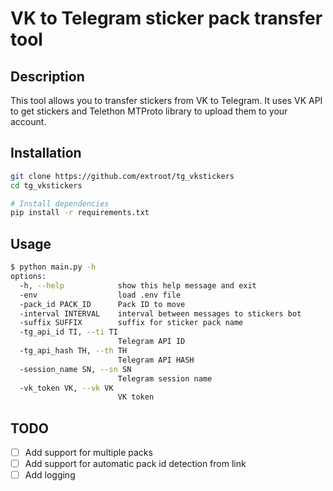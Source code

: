 
# VK to Telegram sticker pack transfer tool

## Description

This tool allows you to transfer stickers from VK to Telegram. It uses VK API to get stickers and Telethon MTProto library to upload them to your account.

## Installation

```bash
git clone https://github.com/extroot/tg_vkstickers
cd tg_vkstickers

# Install dependencies
pip install -r requirements.txt
```

## Usage
```bash
$ python main.py -h
options:
  -h, --help            show this help message and exit
  -env                  load .env file
  -pack_id PACK_ID      Pack ID to move
  -interval INTERVAL    interval between messages to stickers bot
  -suffix SUFFIX        suffix for sticker pack name
  -tg_api_id TI, --ti TI
                        Telegram API ID
  -tg_api_hash TH, --th TH
                        Telegram API HASH
  -session_name SN, --sn SN
                        Telegram session name
  -vk_token VK, --vk VK
                        VK token

```


## TODO
- [ ] Add support for multiple packs
- [ ] Add support for automatic pack id detection from link
- [ ] Add logging